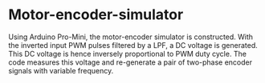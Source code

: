 # Motor-encoder-simulator
Using Arduino Pro-Mini, the motor-encoder simulator is constructed. With the inverted input PWM pulses filtered by a LPF, a DC voltage is generated.
This DC voltage is hence inversely proportional to PWM duty cycle. The code measures this voltage and re-generate a pair of two-phase encoder signals with variable frequency.
